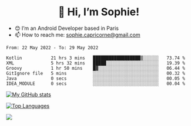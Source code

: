 <h1 align="center"> 👋 Hi, I’m Sophie! </h1>  

- 😊 I’m an Android Developer based in Paris
- 📫 How to reach me: sophie.capricorne@gmail.com


<!--START_SECTION:waka-->

```text
From: 22 May 2022 - To: 29 May 2022

Kotlin           21 hrs 3 mins   ██████████████████▒░░░░░░   73.74 %
XML              5 hrs 32 mins   █████░░░░░░░░░░░░░░░░░░░░   19.39 %
Groovy           1 hr 50 mins    █▓░░░░░░░░░░░░░░░░░░░░░░░   06.44 %
GitIgnore file   5 mins          ░░░░░░░░░░░░░░░░░░░░░░░░░   00.32 %
Java             0 secs          ░░░░░░░░░░░░░░░░░░░░░░░░░   00.05 %
IDEA_MODULE      0 secs          ░░░░░░░░░░░░░░░░░░░░░░░░░   00.04 %
```

<!--END_SECTION:waka-->

[![My GitHub stats](https://github-readme-stats.vercel.app/api?username=sophicapri&show_icons=true&theme=buefy)](https://github.com/anuraghazra/github-readme-stats)

[![Top Languages](https://github-readme-stats.vercel.app/api/top-langs/?username=sophicapri&langs_count=2&layout=compact)](https://github.com/anuraghazra/github-readme-stats)

![](https://github-readme-streak-stats.herokuapp.com/?user=sophicapri)
